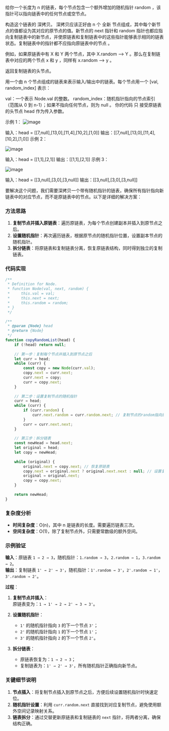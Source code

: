 给你一个长度为 n 的链表，每个节点包含一个额外增加的随机指针 random ，该指针可以指向链表中的任何节点或空节点。

构造这个链表的 深拷贝。 深拷贝应该正好由 n 个 全新 节点组成，其中每个新节点的值都设为其对应的原节点的值。新节点的 next 指针和 random 指针也都应指向复制链表中的新节点，并使原链表和复制链表中的这些指针能够表示相同的链表状态。复制链表中的指针都不应指向原链表中的节点 。

例如，如果原链表中有 X 和 Y 两个节点，其中 X.random --> Y 。那么在复制链表中对应的两个节点 x 和 y ，同样有 x.random --> y 。

返回复制链表的头节点。

用一个由 n 个节点组成的链表来表示输入/输出中的链表。每个节点用一个 [val, random_index] 表示：

val：一个表示 Node.val 的整数。
random_index：随机指针指向的节点索引（范围从 0 到 n-1）；如果不指向任何节点，则为  null 。
你的代码 只 接受原链表的头节点 head 作为传入参数。

 

示例 1：
![image](@site/static/img/e1.png)


输入：head = [[7,null],[13,0],[11,4],[10,2],[1,0]]
输出：[[7,null],[13,0],[11,4],[10,2],[1,0]]
示例 2：

![image](@site/static/img/e2.png)

输入：head = [[1,1],[2,1]]
输出：[[1,1],[2,1]]
示例 3：

![image](@site/static/img/e3.png)

输入：head = [[3,null],[3,0],[3,null]]
输出：[[3,null],[3,0],[3,null]]


要解决这个问题，我们需要深拷贝一个带有随机指针的链表，确保所有指针指向新链表中的对应节点，而不是原链表中的节点。以下是详细的解决方案：


### **方法思路**
1. **复制节点并插入原链表**：遍历原链表，为每个节点创建副本并插入到原节点之后。  
2. **设置随机指针**：再次遍历链表，根据原节点的随机指针位置，设置副本节点的随机指针。  
3. **拆分链表**：将原链表和复制链表分离，恢复原链表结构，同时得到独立的复制链表。  


### **代码实现**
```javascript
/**
 * Definition for Node.
 * function Node(val, next, random) {
 *     this.val = val;
 *     this.next = next;
 *     this.random = random;
 * }
 */

/**
 * @param {Node} head
 * @return {Node}
 */
function copyRandomList(head) {
    if (!head) return null;
    
    // 第一步：复制每个节点并插入到原节点之后
    let curr = head;
    while (curr) {
        const copy = new Node(curr.val);
        copy.next = curr.next;
        curr.next = copy;
        curr = copy.next;
    }
    
    // 第二步：设置复制节点的随机指针
    curr = head;
    while (curr) {
        if (curr.random) {
            curr.next.random = curr.random.next; // 复制节点的random指向原节点random的下一个（即复制节点）
        }
        curr = curr.next.next;
    }
    
    // 第三步：拆分链表
    const newHead = head.next;
    let original = head;
    let copy = newHead;
    
    while (original) {
        original.next = copy.next; // 恢复原链表
        copy.next = original.next ? original.next.next : null; // 设置复制链表的next
        original = original.next;
        copy = copy.next;
    }
    
    return newHead;
}
```


### **复杂度分析**
- **时间复杂度**：O(n)，其中 n 是链表的长度。需要遍历链表三次。  
- **空间复杂度**：O(1)，除了复制节点外，只需要常数级的额外空间。  


### **示例验证**
**输入**：原链表 `1 → 2 → 3`，随机指针：`1.random → 3`，`2.random → 1`，`3.random → 2`。  
**输出**：复制链表 `1' → 2' → 3'`，随机指针：`1'.random → 3'`，`2'.random → 1'`，`3'.random → 2'`。  

**过程**：  
1. **复制节点并插入**：  
   原链表变为：`1 → 1' → 2 → 2' → 3 → 3'`。  

2. **设置随机指针**：  
   - `1'` 的随机指针指向 `3` 的下一个节点 `3'`；  
   - `2'` 的随机指针指向 `1` 的下一个节点 `1'`；  
   - `3'` 的随机指针指向 `2` 的下一个节点 `2'`。  

3. **拆分链表**：  
   - 原链表恢复为：`1 → 2 → 3`；  
   - 复制链表为：`1' → 2' → 3'`，所有随机指针正确指向新节点。  


### **关键细节说明**
1. **节点插入**：将复制节点插入到原节点之后，方便后续设置随机指针时快速定位。  
2. **随机指针设置**：利用 `curr.random.next` 直接找到对应复制节点，避免使用额外空间记录映射关系。  
3. **链表拆分**：通过交替更新原链表和复制链表的 `next` 指针，将两者分离，确保结构正确。  
